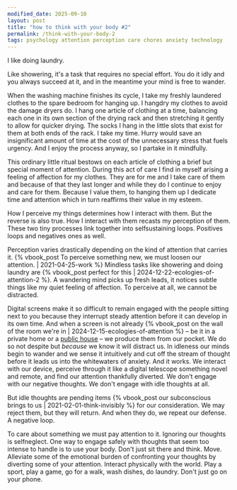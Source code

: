 ```yaml
---
modified_date: 2025-09-10
layout: post
title: "how to think with your body #2"
permalink: /think-with-your-body-2
tags: psychology attention perception care chores anxiety technology
---
```


I like doing laundry.
<!--more-->
Like showering, it's a task that requires no special effort.
You do it idly and you always succeed at it, and in the meantime your mind is free to wander.

When the washing machine finishes its cycle, I take my freshly laundered clothes to the spare bedroom for hanging up.
I hangdry my clothes to avoid the damage dryers do.
I hang one article of clothing at a time, balancing each one in its own section of the drying rack and then stretching it gently to allow for quicker drying.
The socks I hang in the little slots that exist for them at both ends of the rack.
I take my time.
Hurry would save an insignificant amount of time at the cost of the unnecessary stress that fuels urgency.
And I enjoy the process anyway, so I partake in it mindfully.

This ordinary little ritual bestows on each article of clothing a brief but special moment of attention.
During this act of care I find in myself arising a feeling of affection for my clothes.
They are for me and I take care of them and because of that they last longer and while they do I continue to enjoy and care for them.
Because I value them, to hanging them up I dedicate time and attention which in turn reaffirms their value in my esteem.

How I perceive my things determines how I interact with them.
But the reverse is also true.
How I interact with them recasts my perception of them.
These two tiny processes link together into selfsustaining loops.
Positives loops and negatives ones as well.

Perception varies drastically depending on the kind of attention that carries it.
{% vbook_post To perceive something new, we must loosen our attention. | 2021-04-25-work %}
Mindless tasks like showering and doing laundry are {% vbook_post perfect for this | 2024-12-22-ecologies-of-attention-2 %}.
A wandering mind picks up fresh leads, it notices subtle things like my quiet feeling of affection.
To perceive at all, we cannot be distracted.

Digital screens make it so difficult to remain engaged with the people sitting next to you because they interrupt steady attention before it can develop in its own time.
And when a screen is not already {% vbook_post on the wall of the room we're in | 2024-12-15-ecologies-of-attention %} – be it in a private home or a [public house](https://en.wikipedia.org/wiki/Pub) – we produce them from our pocket.
We do so not despite but _because_ we know it will distract us.
In idleness our minds begin to wander and we sense it intuitively and cut off the stream of thought before it leads us into the whitewaters of anxiety.
And it works.
We interact with our device, perceive through it like a digital telescope something novel and remote, and find our attention thankfully diverted.
We don't engage with our negative thoughts.
We don't engage with idle thoughts at all.

But idle thoughts are pending items {% vbook_post our subconscious brings to us | 2021-02-01-think-invisibly %} for our consideration.
We may reject them, but they will return.
And when they do, we repeat our defense.
A negative loop.

To care about something we must pay attention to it.
Ignoring our thoughts is selfneglect.
One way to engage safely with thoughts that seem too intense to handle is to use your body.
Don't just sit there and think.
Move.
Alleviate some of the emotional burden of confronting your thoughts by diverting some of your attention.
Interact physically with the world.
Play a sport, play a game, go for a walk, wash dishes, do laundry.
Don't just go on your phone.